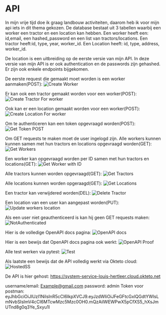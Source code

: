# API

In mijn vrije tijd doe ik graag landbouw activiteiten, daarom heb ik voor mijn api iets in dit thema gekozen.
De database bestaat uit 3 tabellen waarbij een worker een tractor en een location kan hebben.
Een worker heeft een: id,email, een hashed_password en een list van tractors/locations.
Een tractor heeft:id, type, year, worker_id.
Een Location heeft: id, type, address, worker_id.

De location is een uitbreiding op de eerste versie van mijn API.
In deze versie van mijn API is er ook authentication en de passwords zijn gehashed.
Er zijn ook enkele endpoints bijgekomen.


De eerste request die gemaakt moet worden is een worker aanmaken(POST):
![Create Worker](https://github.com/louis-hertleer/EindprojectAPI/assets/114073936/2afc9a6e-dce4-4d31-a5e3-803c0b597dee)

Er kan ook een tractor gemaakt worden voor een worker(POST):
![Create Tractor For worker](https://github.com/louis-hertleer/EindprojectAPI/assets/114073936/cb557145-3ace-4637-9e2d-c377620d8f5a)

Ook kan er een location gemaakt worden voor een worker(POST):
![Create Location For worker](https://github.com/louis-hertleer/EindprojectAPI/assets/114073936/240ab964-dc49-45da-9046-396f3f564858)

Om te authenticeren kan een token opgevraagd worden(POST):
![Get Token POST](https://github.com/louis-hertleer/EindprojectAPI/assets/114073936/4e1f4180-5f3d-4eb1-8aaa-67cc4693bb4b)

Om GET requests te maken moet de user ingelogd zijn.
Alle workers kunnen kunnen samen met hun tractors en locations opgevraagd worden(GET):
![Get Workers](https://github.com/louis-hertleer/EindprojectAPI/assets/114073936/40278be8-d63e-42b9-9200-70f7b7252d51)

Een worker kan opgevraagd worden per ID samen met hun tractors en locations(GET):
![Get Worker with ID](https://github.com/louis-hertleer/EindprojectAPI/assets/114073936/92568059-7df4-41a7-a2b9-bf79a8f59a4a)

Alle tractors kunnen worden opgevraagd(GET):
![Get Tractors](https://github.com/louis-hertleer/EindprojectAPI/assets/114073936/2f5f79bc-6ffd-4f90-baa6-fea414a29ef1)

Alle locations kunnen worden opgeraagd(GET):
![Get Locations](https://github.com/louis-hertleer/EindprojectAPI/assets/114073936/7ce866c8-c3e6-45ba-9d14-ef90339d6a6e)

Een tractor kan verwijdered worden(DEL):
![Delete Tractor](https://github.com/louis-hertleer/EindprojectAPI/assets/114073936/d2acbc7f-3f83-4570-91db-27c6df60bd84)

Een location van een user kan aangepast worden(PUT):
![Update workers location](https://github.com/louis-hertleer/EindprojectAPI/assets/114073936/c02c041c-8000-454a-a823-5f4b95a2dd36)

Als een user niet geauthenticeerd is kan hij geen GET requests maken:
![NotAuthenticated](https://github.com/louis-hertleer/EindprojectAPI/assets/114073936/7d4ba4bb-a437-4ff0-94b5-5c3296e854ba)

Hier is de volledige OpenAPI docs pagina:
![OpenAPI docs](https://github.com/louis-hertleer/EindprojectAPI/assets/114073936/d3c5db3a-4a6e-491b-8964-902d986a9ea1)

Hier is een bewijs dat OpenAPI docs pagina ook werkt:
![OpenAPI Proof](https://github.com/louis-hertleer/EindprojectAPI/assets/114073936/4a9b55f4-6f8d-4c7b-a50f-58af6b76da23)

Alle test werken via pytest:
![Test](https://github.com/louis-hertleer/EindprojectAPI/assets/114073936/12e5c52e-de9b-408f-9781-932720fb4f81)

Als laatste een bewijs dat de API volledig werkt via Okteto cloud:
![HostedSS](https://github.com/louis-hertleer/EindprojectAPI/assets/114073936/3e097fdf-8337-4841-ba15-6c6801b9466e)

De API is hier gehost: https://system-service-louis-hertleer.cloud.okteto.net

username/email: Example@gmail.com
password: admin
Token voor postman: eyJhbGciOiJIUzI1NiIsInR5cCI6IkpXVCJ9.eyJzdWIiOiJFeGFtcGxlQGdtYWlsLmNvbSIsImV4cCI6MTcwMzc5Mzc0OH0.mQzAilWEWPwX5pCfXS5_hXsJmUTnd8g0q3Ye_Sxyu1I


